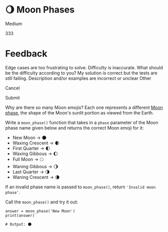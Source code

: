 # 🌖 Moon Phases

Medium

333

# Feedback

 Edge cases are too frustrating to solve. Difficulty is inaccurate. What should be the difficulty according to you? My solution is correct but the tests are still failing. Description and/or examples are incorrect or unclear Other

Cancel

Submit

Why are there so many Moon emojis? Each one represents a different [Moon phase](https://en.wikipedia.org/wiki/Lunar_phase), the shape of the Moon's sunlit portion as viewed from the Earth.

Write a `moon_phase()` function that takes in a `phase` parameter of the Moon phase name given below and returns the correct Moon emoji for it:

-   New Moon → 🌑
-   Waxing Crescent → 🌒
-   First Quarter → 🌓
-   Waxing Gibbous → 🌔
-   Full Moon → 🌕
-   Waning Gibbous → 🌖
-   Last Quarter → 🌗
-   Waning Crescent → 🌘

If an invalid phase name is passed to `moon_phase()`, return `'Invalid moon phase'`.

Call the `moon_phase()` and try it out:

    answer = moon_phase('New Moon')
    print(answer)      
    
    # Output: 🌑



